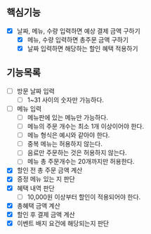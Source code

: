 ## 핵심기능
- [x] 날짜, 메뉴, 수량 입력하면 예상 결제 금액 구하기
  - [x] 메뉴, 수량 입력하면 총주문 금액 구하기
  - [x] 날짜 입력하면 해당하는 할인 혜택 적용하기

 ## 기능목록
- [ ] 방문 날짜 입력
  - [ ] 1~31 사이의 숫자만 가능하다.
- [ ] 메뉴 입력
  - [ ] 메뉴판에 있는 메뉴만 가능하다.
  - [ ] 메뉴의 주문 개수는 최소 1개 이상이어야 한다.
  - [ ] 메뉴 형식은 예시와 같아야 한다.
  - [ ] 중복 메뉴는 허용하지 않는다.
  - [ ] 음료만 주문하는 것은 허용하지 않는다.
  - [ ] 메뉴 총 주문개수는 20개까지만 허용한다.
- [x] 할인 전 총 주문 금액 계산
- [x] 증정 메뉴 있는 지 판단
- [x] 혜택 내역 판단
  - [ ] 10,000원 이상부터 할인이 적용되어야 한다.
- [x] 총혜택 금액 계산
- [x] 할인 후 결제 금액 계산
- [x] 이벤트 배지 요건에 해당되는지 판단